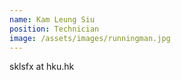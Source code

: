 ```yaml
---
name: Kam Leung Siu
position: Technician 
image: /assets/images/runningman.jpg
---
```

sklsfx at hku.hk
